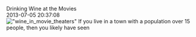 Drinking Wine at the Movies<br/>2013-07-05 20:37:08<br/>![\"wine_in_movie_theaters\"](\"http://blog.undergroundcellar.com/wp-content/uploads/2013/07/wine_in_movie_theaters.jpg\") If you live in a town with a population over 15 people, then you likely have seen 